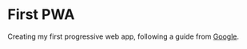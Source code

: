 # First PWA

Creating my first progressive web app, following a guide from [Google](https://developers.google.com/web/fundamentals/codelabs/your-first-pwapp/).
